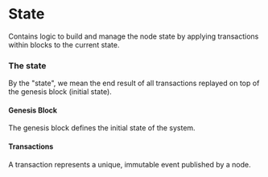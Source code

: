 # State
Contains logic to build and manage the node state by applying transactions within blocks to the current state.

### The state
By the "state", we mean the end result of all transactions replayed on top of the genesis block (initial state).

#### Genesis Block
The genesis block defines the initial state of the system. 

#### Transactions
A transaction represents a unique, immutable event published by a node.

